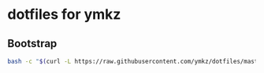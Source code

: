 # dotfiles for ymkz

## Bootstrap

```sh
bash -c "$(curl -L https://raw.githubusercontent.com/ymkz/dotfiles/master/macos/scripts/bootstrap.sh)"
```

